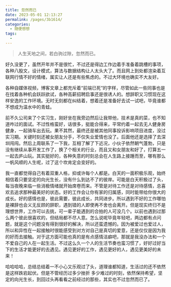 ```yaml
---
title: 忽然而已
date: 2023-05-01 12:13:27
permalink: /pages/3b1614/
categories:
  - 随便想想
tags:
  - 
---
```


>   人生天地之间，若白驹过隙，忽然而已。

<!-- more -->

好久没更了，虽然开年并不是很忙，不过还是得边工作边着手准备着跳槽的事项，各种八股文，设计模式，算法与数据结构让人太头大了。而且网上到处都渲染着互联网行情不好的情绪，属实让人还是有些焦虑的。不过大环境也确实不大友好。

各种自媒体视频，博客文章上都充斥着“前端已死”的字样，尽管如此一些同事也是在找着各种机会跃跃欲试，各种高薪招聘启事还是很诱人的。想辞职又习惯现在这样安逸的工作环境。无时无刻都在纠结着，想着还是准备好去试一试吧，毕竟谁都不想成为温水中的青蛙。

前不久公司来了个实习生，刚好坐在我旁边然后让我带他，技术是真的菜，也不知道咋过的面试。不过性格蛮好，话很多，挺能合得来，平常约着一起去无人健身房健身，一起骑车出去玩。果不其然，最终还是被其他同事投诉影响项目进度，没过实习期。关键时刻还被女朋友分手，不仅失业爱情也没了。后面他还是选择了去深圳闯闯。然后上周联系了一下我，互相了解了下近况，小伙子依然朝气蓬勃，只是没有继续从事开发工作了，换了个相关的行业，而且又和女朋友和好了，打算五一一起去庐山玩。其实挺好的，各种失意的时刻总会在人生路上接踵而至，哪有那么一帆风顺的人生呢，过了这个坎肯定会变好的。

我一直都觉得自己有着双重人格，抑或许每个人都是。白天的一面积极乐观，始终相信着只要坚定的向光生长，没有什么到达不了的彼岸。可能是白天积极过了头，每当夜晚来临一些消极情绪就开始席卷而来。不管是对待工作还是对待感情，总喜欢去追求那种最美好的状态。好的工作会让你有家的归属感，同时能带给你很大的成长。好的感情也是，彼此需要，彼此成长，共同进步。所以遇到不好的工作哪怕是裸辞也会义无反顾的辞职，遇到错的人即使再不舍也会离开。但是现实终归不是理想世界，工作可以去挑，可一辈子能遇到的合拍的人可没几个。以前也遇到过那么两个彼此很喜欢的，但结局都不尽人意。怎么说呢毕竟年轻吧，两边都有点问题，就是这个问题没有得到很好的解决，所以还蛮遗憾的。因为被爱过也爱过人，所以和异性在一起接触时很能感受到对方对自己是真切的爱意，还是仅仅是因为我的好而去接触。对于这方面可能也真的是有点感情洁癖吧，那就是我没办法和一个不爱自己的人在一起生活。不过这么久一个人的生活节奏也蛮习惯了，好好过好当下的生活才能更好的去遇见。遇见更好的工作，遇见更好的人，遇见更美好的未来！

哈哈哈哈，总结总结着一不小心又乐观过了头，道理谁都知道，生活过的还不依然是这样跌宕起伏。但是不管经历过多少挫折 多少难过的时刻，依然保持希望，坚定的向光生长，到回过头再看看之前经过的那些，其实也不过忽然而已了。